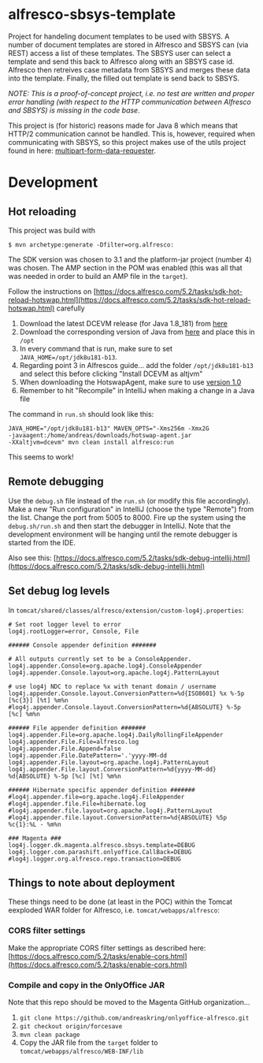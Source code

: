 # alfresco-sbsys-template

Project for handeling document templates to be used with SBSYS. A number of document templates 
are stored in Alfresco and SBSYS can (via REST) access a list of these templates. The SBSYS user 
can select a template and send this back to Alfresco along with an SBSYS case id. Alfresco then 
retreives case metadata from SBSYS and merges these data into the template. Finally, the 
filled out template is send back to SBSYS.

_NOTE: This is a proof-of-concept project, i.e. no test are written and proper error 
handling (with respect to the HTTP communication between Alfresco and SBSYS) is missing 
in the code base_.

This project is (for historic) reasons made for Java 8 which means that HTTP/2 communication 
cannot be handled. This is, however, required when communicating with SBSYS, so this project 
makes use of the utils project found in here: [multipart-form-data-requester](https://github.com/magenta-aps/multipart-form-data-requester).

# Development

## Hot reloading

This project was build with
```
$ mvn archetype:generate -Dfilter=org.alfresco:
```
The SDK version was chosen to 3.1 and the platform-jar project (number 4) was chosen.
The AMP section in the POM was enabled (this was all that was needed in order to build 
an AMP file in the `target`).

Follow the instructions on [https://docs.alfresco.com/5.2/tasks/sdk-hot-reload-hotswap.html](https://docs.alfresco.com/5.2/tasks/sdk-hot-reload-hotswap.html) carefully

1. Download the latest DCEVM release (for Java 1.8_181) from [here](https://github.com/dcevm/dcevm/releases)
2. Download the corresponding version of Java from [here](https://adoptopenjdk.net/archive.html) 
   and place this in `/opt`
3. In every command that is run, make sure to set `JAVA_HOME=/opt/jdk8u181-b13`.
4. Regarding point 3 in Alfrescos guide... add the folder `/opt/jdk8u181-b13` and select this before 
   clicking "Install DCEVM as altjvm"
5. When downloading the HotswapAgent, make sure to use [version 1.0](https://github.com/HotswapProjects/HotswapAgent/releases/tag/1.0)
6. Remember to hit "Recompile" in IntelliJ when making a change in a Java file

The command in `run.sh` should look like this:
```
JAVA_HOME="/opt/jdk8u181-b13" MAVEN_OPTS="-Xms256m -Xmx2G 
-javaagent:/home/andreas/downloads/hotswap-agent.jar 
-XXaltjvm=dcevm" mvn clean install alfresco:run
```

This seems to work!

## Remote debugging

Use the `debug.sh` file instead of the `run.sh` (or modify this file 
accordingly). Make a new "Run configuration" in IntelliJ (choose the type 
"Remote") from the list. Change the port from 5005 to 8000. Fire up the 
system using the `debug.sh/run.sh` and then start the debugger in IntelliJ. 
Note that the development environment will be hanging until the remote debugger 
is started from the IDE.

Also see this: [https://docs.alfresco.com/5.2/tasks/sdk-debug-intellij.html](https://docs.alfresco.com/5.2/tasks/sdk-debug-intellij.html)

## Set debug log levels

In `tomcat/shared/classes/alfresco/extension/custom-log4j.properties`:
```
# Set root logger level to error
log4j.rootLogger=error, Console, File

###### Console appender definition #######

# All outputs currently set to be a ConsoleAppender.
log4j.appender.Console=org.apache.log4j.ConsoleAppender
log4j.appender.Console.layout=org.apache.log4j.PatternLayout

# use log4j NDC to replace %x with tenant domain / username
log4j.appender.Console.layout.ConversionPattern=%d{ISO8601} %x %-5p [%c{3}] [%t] %m%n 
#log4j.appender.Console.layout.ConversionPattern=%d{ABSOLUTE} %-5p [%c] %m%n

###### File appender definition #######
log4j.appender.File=org.apache.log4j.DailyRollingFileAppender
log4j.appender.File.File=alfresco.log
log4j.appender.File.Append=false
log4j.appender.File.DatePattern='.'yyyy-MM-dd
log4j.appender.File.layout=org.apache.log4j.PatternLayout
log4j.appender.File.layout.ConversionPattern=%d{yyyy-MM-dd} %d{ABSOLUTE} %-5p [%c] [%t] %m%n

###### Hibernate specific appender definition #######
#log4j.appender.file=org.apache.log4j.FileAppender
#log4j.appender.file.File=hibernate.log
#log4j.appender.file.layout=org.apache.log4j.PatternLayout
#log4j.appender.file.layout.ConversionPattern=%d{ABSOLUTE} %5p %c{1}:%L - %m%n

### Magenta ###
log4j.logger.dk.magenta.alfresco.sbsys.template=DEBUG
log4j.logger.com.parashift.onlyoffice.CallBack=DEBUG
#log4j.logger.org.alfresco.repo.transaction=DEBUG
```

## Things to note about deployment

These things need to be done (at least in the POC) within the Tomcat eexploded WAR 
folder for Alfresco, i.e. `tomcat/webapps/alfresco`:

### CORS filter settings

Make the appropriate CORS filter settings as described here: 
[https://docs.alfresco.com/5.2/tasks/enable-cors.html](https://docs.alfresco.com/5.2/tasks/enable-cors.html)

### Compile and copy in the OnlyOffice JAR
Note that this repo should be moved to the Magenta GitHub organization...
1. `git clone https://github.com/andreaskring/onlyoffice-alfresco.git`
1. `git checkout origin/forcesave`
1. `mvn clean package`
1. Copy the JAR file from the `target` folder to `tomcat/webapps/alfresco/WEB-INF/lib`

 